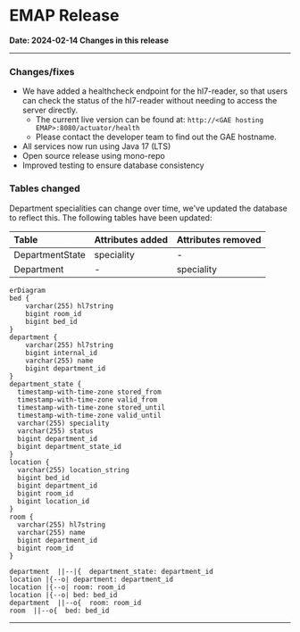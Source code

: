 # EMAP Release

**Date: 2024-02-14 Changes in this release**

---

### Changes/fixes

- We have added a healthcheck endpoint for the hl7-reader, so that users can check the status of the hl7-reader without
  needing to access the server directly.
    - The current live version can be found at: `http://<GAE hosting EMAP>:8080/actuator/health`
    - Please contact the developer team to find out the GAE hostname.
- All services now run using Java 17 (LTS)
- Open source release using mono-repo
- Improved testing to ensure database consistency

### Tables changed

Department specialities can change over time, we've updated the database to reflect this.
The following tables have been updated:

| Table           | Attributes added | Attributes removed |
|:----------------|:-----------------|:-------------------|
| DepartmentState | speciality       | -                  |
| Department      | -                | speciality         


```mermaid
erDiagram
bed {
    varchar(255) hl7string
    bigint room_id
    bigint bed_id
}
department {
    varchar(255) hl7string
    bigint internal_id
    varchar(255) name
    bigint department_id
}
department_state {
  timestamp-with-time-zone stored_from
  timestamp-with-time-zone valid_from
  timestamp-with-time-zone stored_until
  timestamp-with-time-zone valid_until
  varchar(255) speciality
  varchar(255) status
  bigint department_id
  bigint department_state_id
}
location {
  varchar(255) location_string
  bigint bed_id
  bigint department_id
  bigint room_id
  bigint location_id
}
room {
  varchar(255) hl7string
  varchar(255) name
  bigint department_id
  bigint room_id
}

department  ||--|{  department_state: department_id
location |{--o| department: department_id
location |{--o| room: room_id
location |{--o| bed: bed_id
department  ||--o{  room: room_id 
room  ||--o{  bed: bed_id
```

---
<!--
## Data sources

### Repository Versions

| Repository            | Version |
| :-                    | :-:     |
|Hl7-processor          | 2.7     |
|Emap_interchange       | 2.7     |
|Emap-Core              | 2.7     |
|Inform-DB              | 2.7     |
|Hoover                 | 2.7     |
>
